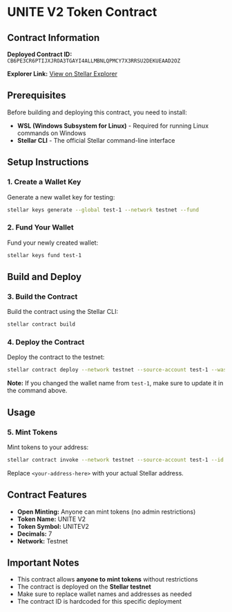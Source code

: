 # UNITE V2 Token Contract

## Contract Information

**Deployed Contract ID:** `CB6PE3CR6PTIJXJROA3TGAYI4ALLMBNLQPMCY7X3RRSU2DEKUEAAD2OZ`

**Explorer Link:** [View on Stellar Explorer](https://stellar.expert/explorer/testnet/contract/CB6PE3CR6PTIJXJROA3TGAYI4ALLMBNLQPMCY7X3RRSU2DEKUEAAD2OZ)

## Prerequisites

Before building and deploying this contract, you need to install:

- **WSL (Windows Subsystem for Linux)** - Required for running Linux commands on Windows
- **Stellar CLI** - The official Stellar command-line interface

## Setup Instructions

### 1. Create a Wallet Key

Generate a new wallet key for testing:

```bash
stellar keys generate --global test-1 --network testnet --fund
```

### 2. Fund Your Wallet

Fund your newly created wallet:

```bash
stellar keys fund test-1
```

## Build and Deploy

### 3. Build the Contract

Build the contract using the Stellar CLI:

```bash
stellar contract build
```

### 4. Deploy the Contract

Deploy the contract to the testnet:

```bash
stellar contract deploy --network testnet --source-account test-1 --wasm target/wasm32v1-none/release/unite_v2_token.wasm
```

**Note:** If you changed the wallet name from `test-1`, make sure to update it in the command above.

## Usage

### 5. Mint Tokens

Mint tokens to your address:

```bash
stellar contract invoke --network testnet --source-account test-1 --id CB6PE3CR6PTIJXJROA3TGAYI4ALLMBNLQPMCY7X3RRSU2DEKUEAAD2OZ -- mint --to <your-address-here> --amount 10000000000000000
```

Replace `<your-address-here>` with your actual Stellar address.

## Contract Features

- **Open Minting:** Anyone can mint tokens (no admin restrictions)
- **Token Name:** UNITE V2
- **Token Symbol:** UNITEV2
- **Decimals:** 7
- **Network:** Testnet

## Important Notes

- This contract allows **anyone to mint tokens** without restrictions
- The contract is deployed on the **Stellar testnet**
- Make sure to replace wallet names and addresses as needed
- The contract ID is hardcoded for this specific deployment 